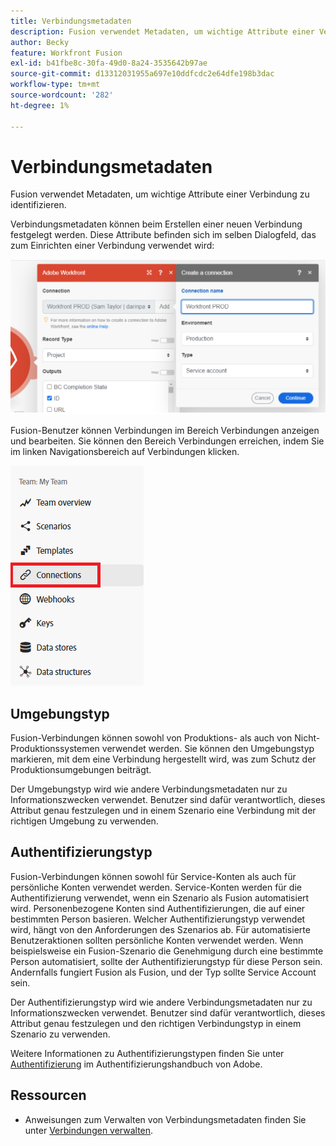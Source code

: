 ```yaml
---
title: Verbindungsmetadaten
description: Fusion verwendet Metadaten, um wichtige Attribute einer Verbindung zu identifizieren.
author: Becky
feature: Workfront Fusion
exl-id: b41fbe8c-30fa-49d0-8a24-3535642b97ae
source-git-commit: d13312031955a697e10ddfcdc2e64dfe198b3dac
workflow-type: tm+mt
source-wordcount: '282'
ht-degree: 1%

---
```


# Verbindungsmetadaten

Fusion verwendet Metadaten, um wichtige Attribute einer Verbindung zu identifizieren.

Verbindungsmetadaten können beim Erstellen einer neuen Verbindung festgelegt werden. Diese Attribute befinden sich im selben Dialogfeld, das zum Einrichten einer Verbindung verwendet wird:

![Verbindungsmetadaten](assets/connection-metadata-setup.png)

Fusion-Benutzer können Verbindungen im Bereich Verbindungen anzeigen und bearbeiten. Sie können den Bereich Verbindungen erreichen, indem Sie im linken Navigationsbereich auf Verbindungen klicken.

![Bereich „Verbindungen“ in der linken Navigation](assets/connections-in-left-nav.png)

<!--![Connection metadata in Connections area](assets/connections-area-metadata.png)-->

## Umgebungstyp

Fusion-Verbindungen können sowohl von Produktions- als auch von Nicht-Produktionssystemen verwendet werden. Sie können den Umgebungstyp markieren, mit dem eine Verbindung hergestellt wird, was zum Schutz der Produktionsumgebungen beiträgt.

Der Umgebungstyp wird wie andere Verbindungsmetadaten nur zu Informationszwecken verwendet. Benutzer sind dafür verantwortlich, dieses Attribut genau festzulegen und in einem Szenario eine Verbindung mit der richtigen Umgebung zu verwenden.

## Authentifizierungstyp

Fusion-Verbindungen können sowohl für Service-Konten als auch für persönliche Konten verwendet werden. Service-Konten werden für die Authentifizierung verwendet, wenn ein Szenario als Fusion automatisiert wird. Personenbezogene Konten sind Authentifizierungen, die auf einer bestimmten Person basieren. Welcher Authentifizierungstyp verwendet wird, hängt von den Anforderungen des Szenarios ab. Für automatisierte Benutzeraktionen sollten persönliche Konten verwendet werden. Wenn beispielsweise ein Fusion-Szenario die Genehmigung durch eine bestimmte Person automatisiert, sollte der Authentifizierungstyp für diese Person sein. Andernfalls fungiert Fusion als Fusion, und der Typ sollte Service Account sein.

Der Authentifizierungstyp wird wie andere Verbindungsmetadaten nur zu Informationszwecken verwendet. Benutzer sind dafür verantwortlich, dieses Attribut genau festzulegen und den richtigen Verbindungstyp in einem Szenario zu verwenden.

Weitere Informationen zu Authentifizierungstypen finden Sie unter [Authentifizierung](https://developer.adobe.com/developer-console/docs/guides/authentication/) im Authentifizierungshandbuch von Adobe.

## Ressourcen

* Anweisungen zum Verwalten von Verbindungsmetadaten finden Sie unter [Verbindungen verwalten](/help/workfront-fusion/create-scenarios/connect-to-apps/manage-connections.md).
